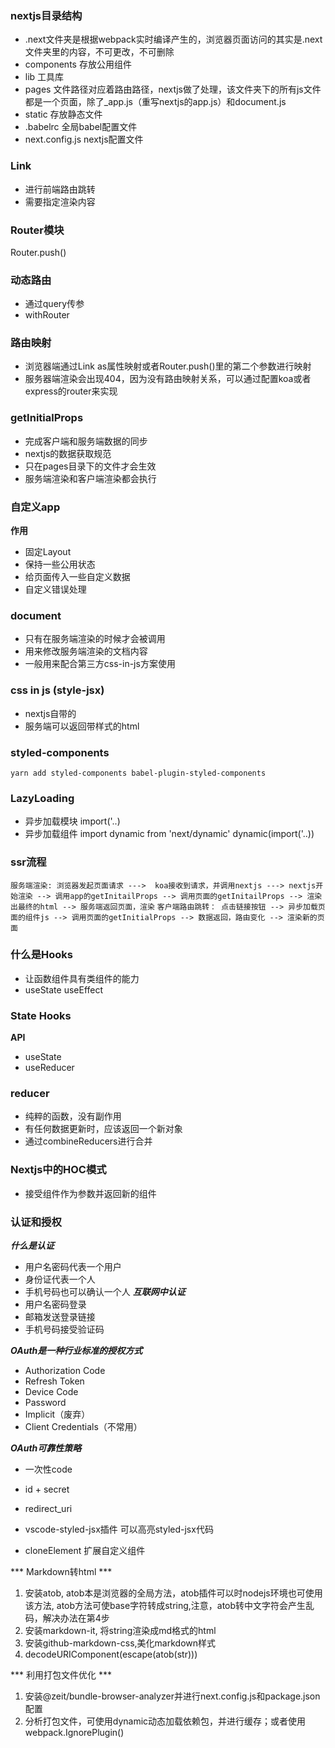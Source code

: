 ### nextjs目录结构
- .next文件夹是根据webpack实时编译产生的，浏览器页面访问的其实是.next文件夹里的内容，不可更改，不可删除
- components 存放公用组件
- lib 工具库
- pages 文件路径对应着路由路径，nextjs做了处理，该文件夹下的所有js文件都是一个页面，除了_app.js（重写nextjs的app.js）和document.js
- static 存放静态文件
- .babelrc 全局babel配置文件 
- next.config.js nextjs配置文件
### Link
- 进行前端路由跳转
- 需要指定渲染内容
### Router模块
Router.push()
### 动态路由
- 通过query传参
- withRouter
### 路由映射
- 浏览器端通过Link as属性映射或者Router.push()里的第二个参数进行映射
- 服务器端渲染会出现404，因为没有路由映射关系，可以通过配置koa或者express的router来实现
### getInitialProps
- 完成客户端和服务端数据的同步
- nextjs的数据获取规范
- 只在pages目录下的文件才会生效
- 服务端渲染和客户端渲染都会执行
### 自定义app
**作用**
- 固定Layout
- 保持一些公用状态
- 给页面传入一些自定义数据
- 自定义错误处理
### document
- 只有在服务端渲染的时候才会被调用
- 用来修改服务端渲染的文档内容
- 一般用来配合第三方css-in-js方案使用
### css in js  (style-jsx)
- nextjs自带的
- 服务端可以返回带样式的html
### styled-components
` yarn add styled-components babel-plugin-styled-components `
### LazyLoading
- 异步加载模块 import('..)
- 异步加载组件 import dynamic from 'next/dynamic'  dynamic(import('..))
### ssr流程
` 服务端渲染: 浏览器发起页面请求 --->  koa接收到请求，并调用nextjs ---> nextjs开始渲染 --> 调用app的getInitailProps --> 调用页面的getInitailProps --> 渲染出最终的html --> 服务端返回页面，渲染 `
` 客户端路由跳转： 点击链接按钮 --> 异步加载页面的组件js --> 调用页面的getInitialProps --> 数据返回，路由变化 --> 渲染新的页面 `
### 什么是Hooks
- 让函数组件具有类组件的能力
- useState useEffect
### State Hooks
**API**
- useState
- useReducer
 ### reducer
 - 纯粹的函数，没有副作用
 - 有任何数据更新时，应该返回一个新对象
 - 通过combineReducers进行合并
 ### Nextjs中的HOC模式
 - 接受组件作为参数并返回新的组件
 ### 认证和授权
 ***什么是认证***
 - 用户名密码代表一个用户
 - 身份证代表一个人
 - 手机号码也可以确认一个人
 ***互联网中认证***
 - 用户名密码登录
 - 邮箱发送登录链接
 - 手机号码接受验证码

 ***OAuth是一种行业标准的授权方式***
 - Authorization Code
 - Refresh Token
 - Device Code
 - Password
 - Implicit（废弃）
 - Client Credentials（不常用）

 ***OAuth可靠性策略***
 - 一次性code
 - id + secret
 - redirect_uri

 - vscode-styled-jsx插件 可以高亮styled-jsx代码
 - cloneElement 扩展自定义组件

*** Markdown转html ***
1. 安装atob, atob本是浏览器的全局方法，atob插件可以时nodejs环境也可使用该方法, atob方法可使base字符转成string,注意，atob转中文字符会产生乱码，解决办法在第4步
2. 安装markdown-it, 将string渲染成md格式的html
3. 安装github-markdown-css,美化markdown样式
4. decodeURIComponent(escape(atob(str)))

*** 利用打包文件优化 ***
1. 安装@zeit/bundle-browser-analyzer并进行next.config.js和package.json配置
2. 分析打包文件，可使用dynamic动态加载依赖包，并进行缓存；或者使用webpack.IgnorePlugin()



